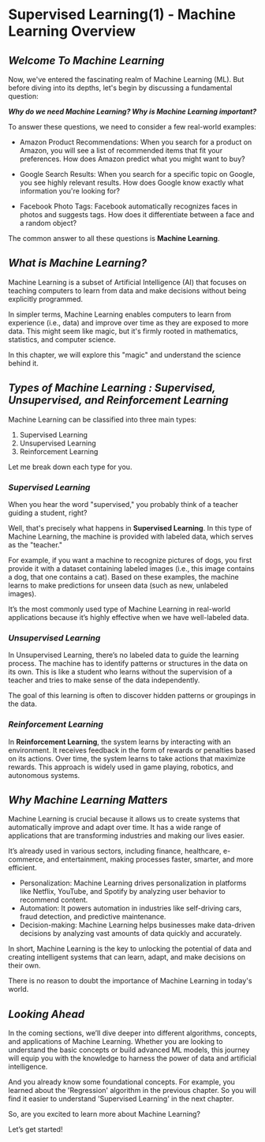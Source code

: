 # Supervised Learning(1) - Machine Learning Overview

## ***Welcome To Machine Learning***

Now, we've entered the fascinating realm of Machine Learning (ML). But before diving into its depths, let's begin by discussing a fundamental question:

***Why do we need Machine Learning? Why is Machine Learning important?***

To answer these questions, we need to consider a few real-world examples:

- Amazon Product Recommendations: When you search for a product on Amazon, you will see a list of recommended items that fit your preferences. How does Amazon predict what you might want to buy?

- Google Search Results: When you search for a specific topic on Google, you see highly relevant results. How does Google know exactly what information you're looking for?

- Facebook Photo Tags: Facebook automatically recognizes faces in photos and suggests tags. How does it differentiate between a face and a random object?

The common answer to all these questions is **Machine Learning**.

## ***What is Machine Learning?***

Machine Learning is a subset of Artificial Intelligence (AI) that focuses on teaching computers to learn from data and make decisions without being explicitly programmed.

In simpler terms, Machine Learning enables computers to learn from experience (i.e., data) and improve over time as they are exposed to more data. This might seem like magic, but it's firmly rooted in mathematics, statistics, and computer science.

In this chapter, we will explore this "magic" and understand the science behind it.

## ***Types of Machine Learning : Supervised, Unsupervised, and Reinforcement Learning***

Machine Learning can be classified into three main types:

1. Supervised Learning
2. Unsupervised Learning
3. Reinforcement Learning

Let me break down each type for you.

### ***Supervised Learning***

When you hear the word "supervised," you probably think of a teacher guiding a student, right?

Well, that's precisely what happens in **Supervised Learning**. In this type of Machine Learning, the machine is provided with labeled data, which serves as the "teacher."

For example, if you want a machine to recognize pictures of dogs, you first provide it with a dataset containing labeled images (i.e., this image contains a dog, that one contains a cat). Based on these examples, the machine learns to make predictions for unseen data (such as new, unlabeled images).

It’s the most commonly used type of Machine Learning in real-world applications because it’s highly effective when we have well-labeled data.

### ***Unsupervised Learning***

In Unsupervised Learning, there’s no labeled data to guide the learning process. The machine has to identify patterns or structures in the data on its own. This is like a student who learns without the supervision of a teacher and tries to make sense of the data independently.

The goal of this learning is often to discover hidden patterns or groupings in the data.

### ***Reinforcement Learning***

In **Reinforcement Learning**, the system learns by interacting with an environment. It receives feedback in the form of rewards or penalties based on its actions. Over time, the system learns to take actions that maximize rewards. This approach is widely used in game playing, robotics, and autonomous systems.

## ***Why Machine Learning Matters***

Machine Learning is crucial because it allows us to create systems that automatically improve and adapt over time. It has a wide range of applications that are transforming industries and making our lives easier. 

It’s already used in various sectors, including finance, healthcare, e-commerce, and entertainment, making processes faster, smarter, and more efficient.

- Personalization: Machine Learning drives personalization in platforms like Netflix, YouTube, and Spotify by analyzing user behavior to recommend content.
- Automation: It powers automation in industries like self-driving cars, fraud detection, and predictive maintenance.
- Decision-making: Machine Learning helps businesses make data-driven decisions by analyzing vast amounts of data quickly and accurately.

In short, Machine Learning is the key to unlocking the potential of data and creating intelligent systems that can learn, adapt, and make decisions on their own.

There is no reason to doubt the importance of Machine Learning in today's world. 

## ***Looking Ahead***

In the coming sections, we’ll dive deeper into different algorithms, concepts, and applications of Machine Learning. Whether you are looking to understand the basic concepts or build advanced ML models, this journey will equip you with the knowledge to harness the power of data and artificial intelligence.

And you already know some foundational concepts. For example, you learned about the 'Regression' algorithm in the previous chapter. So you will find it easier to understand 'Supervised Learning' in the next chapter.

So, are you excited to learn more about Machine Learning?

Let’s get started!